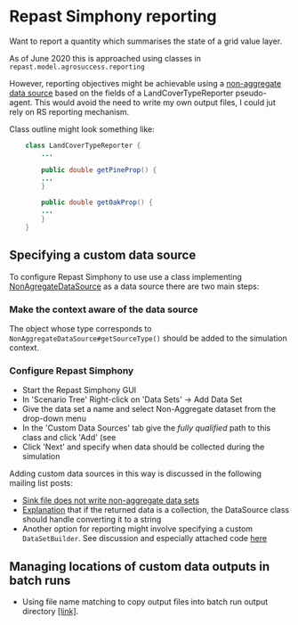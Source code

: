 # Repast Simphony reporting

Want to report a quantity which summarises the state of a grid value layer.

As of June 2020 this is approached using classes in `repast.model.agrosuccess.reporting`

However, reporting objectives might be achievable using a [non-aggregate data source](https://repast.github.io/docs/RepastReference/RepastReference.html#runtme_gui_nonaggregate_data) based on the fields of a LandCoverTypeReporter pseudo-agent. This would avoid the need to write my own output files, I could jut rely on RS reporting mechanism.

Class outline might look something like:

```java
    class LandCoverTypeReporter {
        ...

        public double getPineProp() {
    	...
        }

        public double getOakProp() {
    	...
        }
    }
```

## Specifying a custom data source

To configure Repast Simphony to use use a class implementing
[NonAgregateDataSource](https://repast.github.io/docs/api/repast_simphony/repast/simphony/data2/NonAggregateDataSource.html)
as a data source there are two main steps:

### Make the context aware of the data source

The object whose type corresponds to `NonAggregateDataSource#getSourceType()`
should be added to the simulation context.

### Configure Repast Simphony

- Start the Repast Simphony GUI
- In 'Scenario Tree' Right-click on 'Data Sets' -> Add Data Set
- Give the data set a name and select Non-Aggregate dataset from the drop-down
  menu
- In the 'Custom Data Sources' tab give the _fully qualified_ path to this
  class and click 'Add' (see
- Click 'Next' and specify when data should be collected during the simulation



Adding custom data sources in this way is discussed in the following mailing
list posts:

- [Sink file does not write non-aggregate data
  sets](https://sourceforge.net/p/repast/mailman/message/35869931/)
- [Explanation](http://repast.10935.n7.nabble.com/Data-Source-instantiation-td11871.html)
  that if the returned data is a collection, the DataSource class should handle
  converting it to a string
- Another option for reporting might involve specifying a custom
  `DataSetBuilder`. See discussion and especially attached code
  [here](https://sourceforge.net/p/repast/mailman/repast-interest/thread/50845FA3.6060103%40win.rwth-aachen.de/#msg29994946)

## Managing locations of custom data outputs in batch runs

- Using file name matching to copy output files into batch run output directory
  [[link]](https://sourceforge.net/p/repast/mailman/message/35599846/).
